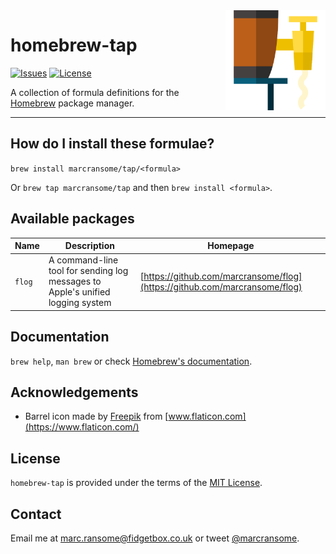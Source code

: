 <img alt="barrel" src="images/barrel.png" width="160" align="right">

# homebrew-tap

[![Issues](https://img.shields.io/github/issues/marcransome/homebrew-tap)](https://github.com/marcransome/homebrew-tap/issues) [![License](https://img.shields.io/badge/license-MIT-blue)](https://opensource.org/licenses/mit-license.php)

A collection of formula definitions for the [Homebrew](https://brew.sh) package manager.

<hr>

## How do I install these formulae?

`brew install marcransome/tap/<formula>`

Or `brew tap marcransome/tap` and then `brew install <formula>`.

## Available packages

| Name   | Description                                                                    | Homepage                                                                   |
|--------|--------------------------------------------------------------------------------|----------------------------------------------------------------------------|
| `flog` | A command-line tool for sending log messages to Apple's unified logging system | [https://github.com/marcransome/flog](https://github.com/marcransome/flog) |

## Documentation

`brew help`, `man brew` or check [Homebrew's documentation](https://docs.brew.sh).

## Acknowledgements

* Barrel icon made by [Freepik](https://www.flaticon.com/authors/freepik) from [www.flaticon.com](https://www.flaticon.com/)

## License

`homebrew-tap` is provided under the terms of the [MIT License](https://opensource.org/licenses/mit-license.php).

## Contact

Email me at [marc.ransome@fidgetbox.co.uk](mailto:marc.ransome@fidgetbox.co.uk) or tweet [@marcransome](http://www.twitter.com/marcransome).

